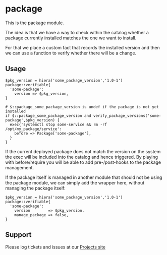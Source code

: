 package
=======

This is the package module.


The idea is that we have a way to check within the catalog whether a package currently installed matches the one we want to install.

For that we place a custom fact that records the installed version and then we can use a function to verify whether there will be a change.

Usage
-----

```
$pkg_version = hiera('some_package_version','1.0-1')
package::verifiable{
  'some-package':
    version => $pkg_version,
}

# $::package_some_package_version is undef if the package is not yet installed
if $::package_some_package_version and verify_package_versions('some-package',$pkg_version) {
  exec{'systemctl stop some-service && rm -rf /opt/my_package/service':
    before => Package['some-package'],
  }
}
```

If the current deployed package does not match the version on the system the exec will be included into the catalog and hence triggered. By playing with before/require you will be able to add pre-/post-hooks to the package management.

If the package itself is managed in another module that should not be using the package module, we can simply add the wrapper here, without managing the package itself:

```
$pkg_version = hiera('some_package_version','1.0-1')
package::verifiable{
  'some-package':
    version        => $pkg_version,
    manage_package => false,
}
```

Support
-------

Please log tickets and issues at our [Projects site](https://gitlab.swisscloud.io/puppet-osbase/package)
